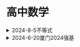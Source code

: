 # 高中数学

<details>
<summary>2024-8-5不等式</summary>

$$
\text{若a，b为正实数，且} \frac{8}{a} + \frac{1}{b} = 1, \text{则} a^2+b^2 \text{的最小值是多少？}
$$

$$
\text{由权方和不等式得知} \newline
1 = \frac{8}{a} + \frac{1}{b} = \frac{(4)^{\frac{3}{2}}}{(a^2)^{\frac{1}{2}}}  + \frac{1^{frac{3}{2}}}{(b^2)^{\frac{1}{2}}} \newline
>= \frac{(4 + 1)^{\frac{3}{2}}}{\sqrt(a^2 + b^2)} \to \sqrt(a^2+b^2) \ge \sqrt(125) \to a^2 + b^2 \ge 125.
$$

利用多元微分来求解

$$
\frac{8}{a} + \frac{1}{b} = 1 \to \frac{8}{a} + \frac{1}{b} - 1 = 0. \newline
\text{设}F(a,b,\lambda) = a^2 + b^2 + \lambda(\frac{8}{a} + \frac{1}{b} - 1) \newline
\begin{cases}
F^{`}(a) = 2a - \frac{8\lambda}{a^2} \newline
F^{`}(b) = 2b - \frac{\lambda}{b^2} \newline
F^{`}(\lambda) = \frac{8}{a} + \frac{1}{b} - 1 \newline
\end{cases} \to \newline
\begin{cases}
F^{`}(a) = 0 \newline
F^{`}(b) = 0 \newline
F^{`}(\lambda) = 0 \newline
\end{cases} \to \newline
\begin{cases}
2a = \frac{8\lambda}{a^2} \newline
2b = \frac{\lambda}{b^2} \newline
\end{cases} \to \newline
\lambda = \frac{a^3}{4} = 2b^3 \to a = 2b \to \newline
\begin{cases}
a = 5 \newline
b = 10 \newline
\end{cases} \newline
\therefore (a^2 + b^2)_{min} = 5^2 + 10^2 = 125
$$

</details>


<details>
<summary>2024-6-20厦门2024强基</summary>

$$
\text{已知}x,y \gt 0, (x + y + xy)(x + y - xy) = xy, \text{求}x + y + xy \text{和}x + y - xy \text{的最小值}. \newline
\text{解读：记}A = x + y, B = xy, \text{则有} \newline
\begin{cases}
    x,y \gt 0, A^2 \ge 0 \to A^2 - 4B \ge 0 \to A^2 \ge 4B, & \text{(1)} \newline
    (A + B)(A - B)=B \to A^2 - B^2 = B \to A^2 = B^2 + B, & \text{(2)} \newline
\end{cases} \newline
\text{联立解得}B \ge 3 (\text{等号成立仅且当}x=y=\sqrt{3}) \newline
x + y + xy = A + B \ge 2\sqrt{B} + B \ge 2\sqrt{3} + 3 \newline
x + y - xy = A - B = \sqrt{B^2 + B} - B = \frac{B^2 + B - B^2}{\sqrt{B^2 + B} - B} = \frac{1}{ \sqrt{1 + \frac{1}{B}} + 1}
\ge = \frac{1}{ \sqrt{1 + \frac{1}{3}} + 1} = 2\sqrt{3} - 3.
$$

式子（1）的推理处理后面的就容易了，一步步地推到就可以得到。算术平均数总是大于或等于几何平均数，即算术平均数-几何平均数不等式（AM-GM不等式）
这个性质在数学与物理的许多领域都有应用


</details>
